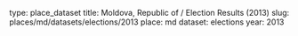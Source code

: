 type: place_dataset
title: Moldova, Republic of / Election Results (2013)
slug: places/md/datasets/elections/2013
place: md
dataset: elections
year: 2013
